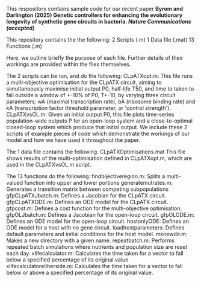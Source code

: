 This respository contains sample code for our recent paper **Byrom and Darlington (2025) Genetic controllers for enhancing the evolutionary longevity of
synthetic gene circuits in bacteria. _Nature Communications (accepted)_**

This repository contains the the following:
    2 Scripts (.m)
    1 Data file (.mat)
    13 Functions (.m)

Here, we outline briefly the purpose of each file. Further details of their
workings are provided within the files themselves.

The 2 scripts can be run, and do the following:
    CLpATXopt.m:
        This file runs a multi-objective optimisation for the CLpATX circuit,
        aiming to simultaneously maximise initial output P0, half-life T50, and
        time to taken to fall outside a window of +-10% of P0, T+-10, by varying
        three circuit parameters: wA (maximal transcription rate), bA (ribosome
        binding rate) and kA (transcription factor threshold parameter, or 'control
        strength').
    CLpATXvsOL.m:
        Given an initial output P0, this file plots time-series population-wide outputs P
        for an open-loop system and a close-to-optimal closed-loop system which produce
        that initial output.
We include these 2 scripts of example pieces of code which demonstrate the workings
of our model and how we have used it throughout the paper.

The 1 data file contains the following:
    CLpATXOptimisations.mat
        This file shows results of the multi-optimisation defined in CLpATXopt.m, which
        are used in the CLpATXvsOL.m script.

The 13 functions do the following:
    findbijectiveregion.m: Splits a multi-valued function into upper and lower portions
    generatemutrates.m: Generates a transition matrix between competing subpopulations
    gfpCLpATXJbatch.m: Defines a Jacobian for the CLpATX circuit.
    gfpCLpATXODE.m: Defines an ODE model for the CLpATX circuit.
    gfpcost.m: Defines a cost function for the multi-objective optimisation.
    gfpOLJbatch.m: Defines a Jacobian for the open-loop circuit.
    gfpOLODE.m: Defines an ODE model for the open-loop circuit.
    hostonlyODE: Defines an ODE model for a host with no gene circuit.
    loadhostparameters: Defines default parameters and initial conditions for the host model.
    mknewdir.m: Makes a new directory with a given name.
    repeatbatch.m: Performs repeated batch simulations where nutrients and population size are reset each day.
    xlifecalculator.m: Calculates the time taken for a vector to fall below a specified percentage of its original value.
    xlifecalculatoreitherside.m: Calculates the time taken for a vector to fall below or above a specified percentage of its original value.

        
